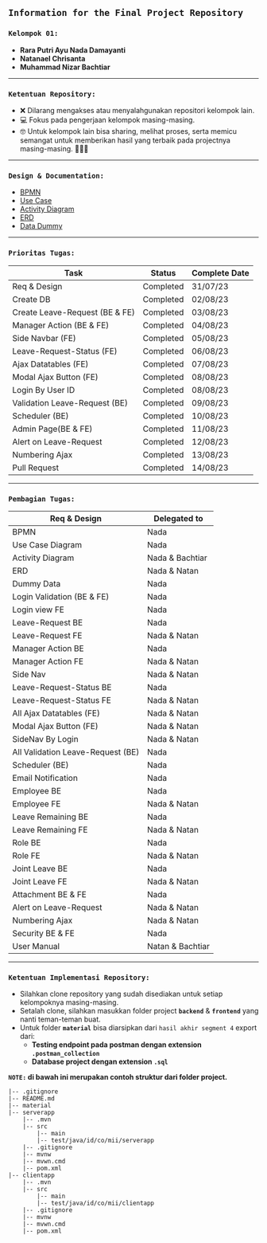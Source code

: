 ## **`Information for the Final Project Repository`**

### **`Kelompok 01:`**

- **Rara Putri Ayu Nada Damayanti**
- **Natanael Chrisanta**
- **Muhammad Nizar Bachtiar**

---

### **`Ketentuan Repository:`**

- ❌ Dilarang mengakses atau menyalahgunakan repositori kelompok lain.
- 💻 Fokus pada pengerjaan kelompok masing-masing.
- 🤓 Untuk kelompok lain bisa sharing, melihat proses, serta memicu semangat untuk memberikan hasil yang terbaik pada projectnya masing-masing. 💪💪💪

---

### **`Design & Documentation:`**

- [BPMN](https://drive.google.com/file/d/1MWDMD07qypgPRL2zc_WUP2l7ZUDKpgEV/view?usp=drive_link)
- [Use Case](https://drive.google.com/file/d/1j6kbhhvFmupDyja9QyTR5eP84uHKFCJU/view?usp=sharing)
- [Activity Diagram](https://drive.google.com/file/d/1hd3hoem8e-M-t7_N7PPr85teQ44QATBz/view?usp=drive_link)
- [ERD](https://drive.google.com/file/d/1gFu0E152tOuXq_7wNM6kxh1NuaRzAU9D/view?usp=drive_link)
- [Data Dummy](https://docs.google.com/spreadsheets/d/1hQYRCfsw-GtX1iv3ki5cKgh0HUN8gkrqEmRcVrkP0I8/edit#gid=0)
---

### **`Prioritas Tugas:`**

Task                          | Status        | Complete Date
----------------------------- | ------------- | --------------
Req & Design                  | Completed     | 31/07/23
Create DB                     | Completed     | 02/08/23
Create Leave-Request (BE & FE)| Completed     | 03/08/23
Manager Action (BE & FE)      | Completed     | 04/08/23
Side Navbar (FE)              | Completed     | 05/08/23
Leave-Request-Status (FE)     | Completed     | 06/08/23
Ajax Datatables (FE)          | Completed     | 07/08/23
Modal Ajax Button (FE)        | Completed     | 08/08/23
Login By User ID              | Completed     | 08/08/23
Validation Leave-Request (BE) | Completed     | 09/08/23
Scheduler (BE)                | Completed     | 10/08/23
Admin Page(BE & FE)           | Completed     | 11/08/23
Alert on Leave-Request        | Completed     | 12/08/23
Numbering Ajax                | Completed     | 13/08/23
Pull Request                  | Completed     | 14/08/23
----

### **`Pembagian Tugas:`**

Req & Design                      | Delegated to
---------------------------       | -------------
BPMN                              | Nada
Use Case Diagram                  | Nada
Activity Diagram                  | Nada & Bachtiar
ERD                               | Nada & Natan 
Dummy Data                        | Nada
Login Validation (BE & FE)        | Nada
Login view FE                     | Nada
Leave-Request BE                  | Nada
Leave-Request FE                  | Nada & Natan
Manager Action BE                 | Nada
Manager Action FE                 | Nada & Natan
Side Nav                          | Nada & Natan
Leave-Request-Status BE           | Nada
Leave-Request-Status FE           | Nada & Natan
All Ajax Datatables (FE)          | Nada & Natan
Modal Ajax Button (FE)            | Nada & Natan
SideNav By Login                  | Nada & Natan
All Validation Leave-Request (BE) | Nada
Scheduler (BE)                    | Nada
Email Notification                | Nada
Employee BE                       | Nada
Employee FE                       | Nada & Natan
Leave Remaining BE                | Nada
Leave Remaining FE                | Nada & Natan
Role BE                           | Nada
Role FE                           | Nada & Natan
Joint Leave BE                    | Nada
Joint Leave FE                    | Nada & Natan
Attachment BE & FE                | Nada
Alert on Leave-Request            | Nada & Natan
Numbering Ajax                    | Nada & Natan
Security BE & FE                  | Nada
User Manual                       | Natan & Bachtiar

---

### **`Ketentuan Implementasi Repository:`**

- Silahkan clone repository yang sudah disediakan untuk setiap kelompoknya masing-masing.
- Setalah clone, silahkan masukkan folder project **`backend`** & **`frontend`** yang nanti teman-teman buat.
- Untuk folder **`material`** bisa diarsipkan dari `hasil akhir segment 4` export dari:
  - **Testing endpoint pada postman dengan extension `.postman_collection`**
  - **Database project dengan extension `.sql`**

**`NOTE:` di bawah ini merupakan contoh struktur dari folder project.**

```
|-- .gitignore
|-- README.md
|-- material
|-- serverapp
    |-- .mvn
    |-- src
        |-- main
        |-- test/java/id/co/mii/serverapp
    |-- .gitignore
    |-- mvnw
    |-- mvwn.cmd
    |-- pom.xml
|-- clientapp
    |-- .mvn
    |-- src
        |-- main
        |-- test/java/id/co/mii/clientapp
    |-- .gitignore
    |-- mvnw
    |-- mvwn.cmd
    |-- pom.xml
```
